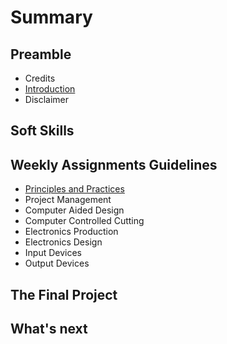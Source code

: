 # Summary

## Preamble

* Credits
* [Introduction](README.md)
* Disclaimer

## Soft Skills

## Weekly Assignments Guidelines

* [Principles and Practices](weekly-assignments/principles-and-practices.md)
* Project Management
* Computer Aided Design
* Computer Controlled Cutting
* Electronics Production
* Electronics Design
* Input Devices
* Output Devices

## The Final Project

## What's next

